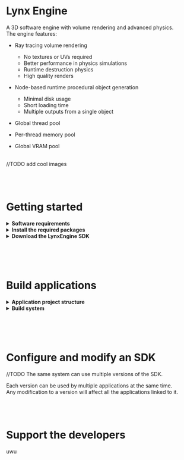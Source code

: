 # Lynx Engine

A 3D software engine with volume rendering and advanced physics.
<br>The engine features:

- Ray tracing volume rendering
  - No textures or UVs required
  - Better performance in physics simulations
  - Runtime destruction physics
  - High quality renders

- Node-based runtime procedural object generation
  - Minimal disk usage
  - Short loading time
  - Multiple outputs from a single object

- Global thread pool
- Per-thread memory pool
- Global VRAM pool

<br>//TODO add cool images
<br>
<br>
<br>
<br>

# Getting started

<details>
<summary><b>Software requirements</b></summary>
The engine is meant to be used on Linux systems only.
<br>We do not provide any support for developement on Windows or MacOS.

| Software     | Version   |
|--------------|-----------|
| Linux        | 4.4       |
| g++          | 11.1.1    |
| glslang      | 10:11.0.0 |
| spirv-tools  | 2020.7    |

<br>
</details>
<details>
<summary><b>Install the required packages</b></summary>
Some softwares and libraries are required in order to build applications with the engine.
<br>You can install them with those commands:
<br>
<br>Fedora:
<br><code>sudo dnf install gcc-c++ glslang spirv-tools</code>
<br><code>sudo dnf install vulkan-devel glfw-devel libX11-devel libXcursor-devel libXrandr-devel libXinerama-devel libXi-devel freeglut-devel libasan libubsan</code>
<br>
<br>Arch:
<br><code>sudo pacman -S gcc glslang</code>
<br><code>sudo pacman -S vulkan-devel glfw-x11 libx11 libxcursor libxrandr libxinerama libxi freeglut gcc-libs</code>
<br>//TODO add software for wayland
<br>
<br>Additionally, Windows builds require the mingw executable
<br>//TODO add mingw commands
<br>
<br>
</details>
<details>
<summary><b>Download the LynxEngine SDK</b></summary>
Clone the repository from GitHub:<br>
<code>git clone https://github.com/Edo022/LynxEngine.git</code>
</details>
<br>
<br>
<br>
<br>

# Build applications

<details>
<summary><b>Application project structure</b></summary>

The minimal application project contains one source file and a generated .engine directory.
<br>The .engine directory is used to build the application and is generated when linking the project to an SDK.
<br>An application project can be linked to the SDK by running its Setup script:
<br>
<br><code>mkdir MyApp; cd MyApp</code>
<br><code>touch main.cpp</code>
<br><code>&lt;path_to_sdk&gt;/Tools/Setup/Setup -vsc</code>
<br><code>code .</code>
<br>
<br>The -vsc option tells the setup script to generate configuration files for Visual Studio Code.
<br>Support for other editors will be added in future versions.
<br>The source file must define a main function, like any C++ program.
<br>
<br>
</details>
<details>
<summary><b>Build system</b></summary>
Applications are built using the <code>&lt;path_to_sdk&gt;/Tools/Build/Build</code> executable, which is an Alloy wrapper that parses the provided arguments, adds everything the engine needs and forwards them to the build system.

<code>.engine/Build.Application</code> file,

<br>lynxg++ allows 2 build configurations:

- Debug  
  - The code is not optimized and contains any available debug, gdb and gprof information.
  - The engine enables Vulkan validation layers and Lynx runtime validation tests.  
    Any error reported by those systems must be fixed before shipping, as they indicate a bug in the application.  
  - Additional tools and key bindings are built into your application to help debugging it

- Release  
  - The code is optimized for speed by using <code>-Ofast</code> and other compiler specific options and contains no debug informations.
  - No validation layers, no runtime tests.
<br>
<br>Selectors can be used to enable different arguments based on the target platform and active configuration.
<br>See <code>&lt;path_to_sdk&gt;/Tools/Build/lynxg++ -h</code> for more informations.
<br>
<br>e.g. <code>&lt;path_to_sdk&gt;/Tools/Build/lynxg++ -m=ld -r: -O3 -g0 -d: -O0 -g3 -a: main.cpp</code>
//TODO RENAME LYNXG++ AS "Build"
<br>Examples are located in <code>&lt;path_to_sdk&gt;/Examples/</code> and contain the source code, the executable and the commands used to build it.
</details>
<br>
<br>
<br>
<br>

# Configure and modify an SDK

//TODO
The same system can use multiple versions of the SDK.

Each version can be used by multiple applications at the same time.  
Any modification to a version will affect all the applications linked to it.
<br>
<br>
<br>
<br>

# Support the developers

uwu
